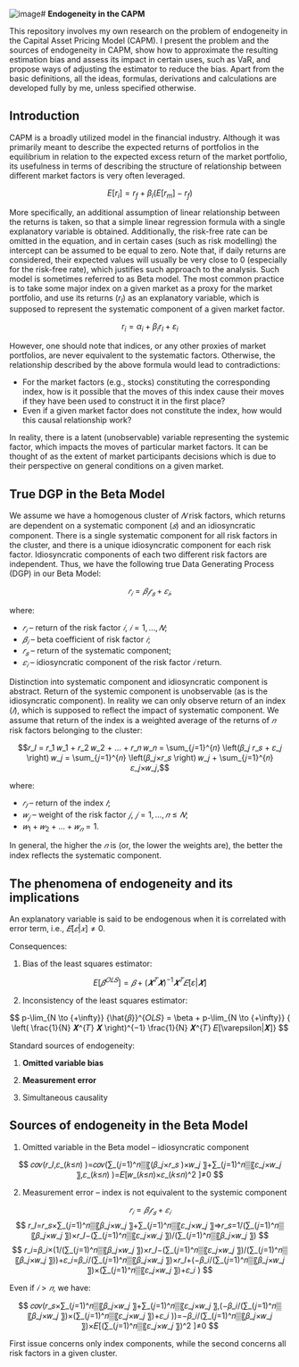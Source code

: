 ![image](https://github.com/user-attachments/assets/55b5365d-eb3b-46aa-96ad-0defcc98a590)# **Endogeneity in the CAPM**

This repository involves my own research on the problem of endogeneity in the Capital Asset Pricing Model (CAPM). I present the problem and the sources of endogeneity in CAPM, show how to approximate the resulting estimation bias and assess its impact in certain uses, such as VaR, and propose ways of adjusting the estimator to reduce the bias. Apart from the basic definitions, all the ideas, formulas, derivations and calculations are developed fully by me, unless specified otherwise.

## Introduction

CAPM is a broadly utilized model in the financial industry. Although it was primarily meant to describe the expected returns of portfolios in the equilibrium in relation to the expected excess return of the market portfolio, its usefulness in terms of describing the structure of relationship between different market factors is very often leveraged. 

$$E[r_i]=r_f+\beta_i(E[r_m]-r_f)$$

More specifically, an additional assumption of linear relationship between the returns is taken, so that a simple linear regression formula with a single explanatory variable is obtained. Additionally, the risk-free rate can be omitted in the equation, and in certain cases (such as risk modelling) the intercept can be assumed to be equal to zero. Note that, if daily returns are considered, their expected values will usually be very close to 0 (especially for the risk-free rate), which justifies such approach to the analysis. Such model is sometimes referred to as Beta model. The most common practice is to take some major index on a given market as a proxy for the market portfolio, and use its returns ($r_I$) as an explanatory variable, which is supposed to represent the systematic component of a given market factor. 

$$r_i = \alpha_i + \beta_i r_I + \varepsilon_i$$

However, one should note that indices, or any other proxies of market portfolios, are never equivalent to the systematic factors. Otherwise, the relationship described by the above formula would lead to contradictions:
- For the market factors (e.g., stocks) constituting the corresponding index, how is it possible that the moves of this index cause their moves if they have been used to construct it in the first place?
- Even if a given market factor does not constitute the index, how would this causal relationship work?

In reality, there is a latent (unobservable) variable representing the systemic factor, which impacts the moves of particular market factors. It can be thought of as the extent of market participants decisions which is due to their perspective on general conditions on a given market.

## True DGP in the Beta Model

We assume we have a homogenous cluster of $𝑁$ risk factors, which returns are dependent on a systematic component ($𝑠$) and an idiosyncratic component. There is a single systematic component for all risk factors in the cluster, and there is a unique idiosyncratic component for each risk factor. Idiosyncratic components of each two different risk factors are independent. Thus, we have the following true Data Generating Process (DGP) in our Beta Model:

$$𝑟_𝑖=𝛽_𝑖 𝑟_𝑠+𝜀_𝑖,$$

where:
- $𝑟_𝑖$ – return of the risk factor $𝑖$, $𝑖=1,…,𝑁$;
- $𝛽_𝑖$ – beta coefficient of risk factor $𝑖$;
- $𝑟_𝑠$ – return of the systematic component;
- $𝜀_𝑖$ – idiosyncratic component of the risk factor $𝑖$ return.

Distinction into systematic component and idiosyncratic component is abstract. Return of the systemic component is unobservable (as is the idiosyncratic component). In reality we can only observe return of an index ($𝐼$), which is supposed to reflect the impact of systematic component. We assume that return of the index is a weighted average of the returns of $𝑛$ risk factors belonging to the cluster:

$$𝑟_𝐼 = 𝑟_1 𝑤_1 + 𝑟_2 𝑤_2 + … + 𝑟_𝑛 𝑤_𝑛 = \sum_{𝑗=1}^{𝑛} \left(𝛽_𝑗 𝑟_𝑠 + 𝜀_𝑗 \right) 𝑤_𝑗 = \sum_{𝑗=1}^{𝑛} \left(𝛽_𝑗×𝑟_𝑠 \right) 𝑤_𝑗 + \sum_{𝑗=1}^{𝑛} 𝜀_𝑗×𝑤_𝑗,$$

where:
- $𝑟_𝐼$ – return of the index $𝐼$;
- $𝑤_𝑗$ – weight of the risk factor $𝑗$, $𝑗=1,…,𝑛≤𝑁$;
- $𝑤_1+𝑤_2+…+𝑤_𝑛=1$.

In general, the higher the $𝑛$ is (or, the lower the weights are), the better the index reflects the systematic component.

## **The phenomena of endogeneity and its implications**

An explanatory variable is said to be endogenous when it is correlated with error term, i.e., $𝐸[𝜀|𝑥]≠0$.

Consequences:

1. Bias of the least squares estimator:

$$ E\left[{\hat{𝛽}}^{𝑂𝐿𝑆} \right] = 𝛽 + (𝑿^{𝑇} 𝑿)^{−1} 𝑿^{𝑇} 𝐸[\varepsilon|𝑿] $$

2. Inconsistency of the least squares estimator:

$$ p-\lim_{N \to {+\infty}} ⁡{\hat{𝛽}}^{𝑂𝐿𝑆} = \beta + p-\lim_{N \to {+\infty}}⁡ { \left( \frac{1}{N} 𝑿^{𝑇} 𝑿 \right)^{−1} \frac{1}{N} 𝑿^{𝑇} 𝐸[\varepsilon|𝑿]} $$

Standard sources of endogeneity:

1) <b>Omitted variable bias</b>

2) <b>Measurement error</b>

3) Simultaneous causality

## **Sources of endogeneity in the Beta Model**

1. Omitted variable in the Beta model – idiosyncratic component

$$ 𝑐𝑜𝑣(𝑟_𝐼,𝜀_(𝑘≤𝑛) )=𝑐𝑜𝑣(∑_(𝑗=1)^𝑛▒〖(𝛽_𝑗×𝑟_𝑠 )×𝑤_𝑗 〗+∑_(𝑗=1)^𝑛▒〖𝜀_𝑗×𝑤_𝑗 〗,𝜀_(𝑘≤𝑛) )=𝐸[𝑤_(𝑘≤𝑛)×𝜀_(𝑘≤𝑛)^2 ]≠0 $$

2. Measurement error – index is not equivalent to the systemic component

$$ 𝑟_𝑖 = 𝛽_𝑖 𝑟_𝑠 + 𝜀_𝑖 $$
$$ 𝑟_𝐼=𝑟_𝑠×∑_(𝑗=1)^𝑛▒〖𝛽_𝑗×𝑤_𝑗 〗+∑_(𝑗=1)^𝑛▒〖𝜀_𝑗×𝑤_𝑗 〗⇒𝑟_𝑠=1/(∑_(𝑗=1)^𝑛▒〖𝛽_𝑗×𝑤_𝑗 〗)×𝑟_𝐼−(∑_(𝑗=1)^𝑛▒〖𝜀_𝑗×𝑤_𝑗 〗)/(∑_(𝑗=1)^𝑛▒〖𝛽_𝑗×𝑤_𝑗 〗) $$
$$ 𝑟_𝑖=𝛽_𝑖×(1/(∑_(𝑗=1)^𝑛▒〖𝛽_𝑗×𝑤_𝑗 〗)×𝑟_𝐼−(∑_(𝑗=1)^𝑛▒〖𝜀_𝑗×𝑤_𝑗 〗)/(∑_(𝑗=1)^𝑛▒〖𝛽_𝑗×𝑤_𝑗 〗))+𝜀_𝑖=𝛽_𝑖/(∑_(𝑗=1)^𝑛▒〖𝛽_𝑗×𝑤_𝑗 〗)×𝑟_𝐼+(−𝛽_𝑖/(∑_(𝑗=1)^𝑛▒〖𝛽_𝑗×𝑤_𝑗 〗)×(∑_(𝑗=1)^𝑛▒〖𝜀_𝑗×𝑤_𝑗 〗)+𝜀_𝑖 ) $$

Even if $𝑖>𝑛$, we have: 

$$ 𝑐𝑜𝑣(𝑟_𝑠×∑_(𝑗=1)^𝑛▒〖𝛽_𝑗×𝑤_𝑗 〗+∑_(𝑗=1)^𝑛▒〖𝜀_𝑗×𝑤_𝑗 〗,(−𝛽_𝑖/(∑_(𝑗=1)^𝑛▒〖𝛽_𝑗×𝑤_𝑗 〗)×(∑_(𝑗=1)^𝑛▒〖𝜀_𝑗×𝑤_𝑗 〗)+𝜀_𝑖 ))=−𝛽_𝑖/(∑_(𝑗=1)^𝑛▒〖𝛽_𝑗×𝑤_𝑗 〗)×𝐸[(∑_(𝑗=1)^𝑛▒〖𝜀_𝑗×𝑤_𝑗 〗)^2 ]≠0 $$

First issue concerns only index components, while the second concerns all risk factors in a given cluster. 














